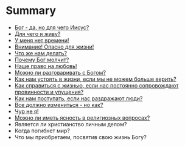 # Summary

* [Бог - да, но для чего Иисус?](chapter01.md)
* [Для чего я живу?](chapter02.md)
* [У меня нет времени!](chapter03.md)
* [Внимание! Опасно для жизни!](chapter04.md)
* [Что же нам делать?](chapter05.md)
* [Почему Бог молчит?](chapter06.md)
* [Наше право на любовь!](chapter07.md)
* [Можно ли разговаривать с Богом?](chapter08.md)
* [Как нам устоять в жизни, если мы не можем больше верить?](chapter09.md)
* [Как справиться с жизнью, если нас постоянно сопровождают провинности и упущения?](chapter10.md)
* [Как нам поступать, если нас раздражают люди?](chapter10.md)
* [Все должно измениться - но как?](chapter11.md)
* [Чур не я!](chapter12.md)
* [Можно ли иметь ясность в религиозных вопросах?](chapter13.md)
* Является ли христианство личным делом?
* Когда погибнет мир?
* Что мы приобретаем, посвятив свою жизнь Богу?

